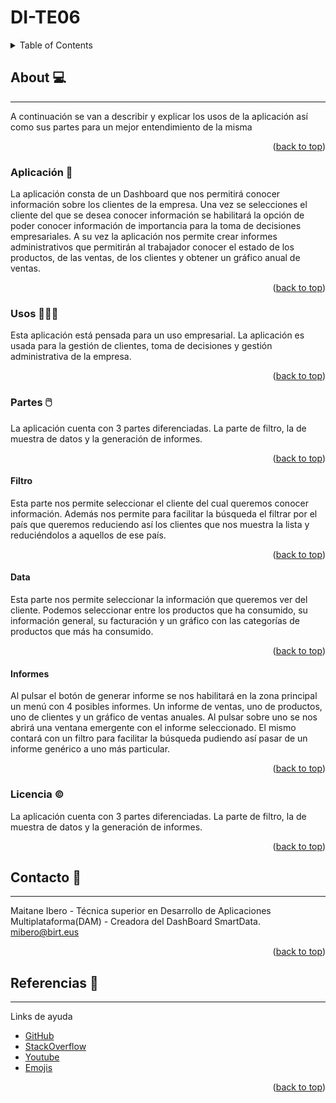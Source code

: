 # DI-TE06
<!-- TABLE OF CONTENTS -->
<details>
  <summary>Table of Contents</summary>
  <ol>
    <li>
      <a href="#About">About The Project</a>
      <ul>
        <li><a href="#Aplicacion">Aplicacion</a></li>
        <li><a href="#Usos">Usos</a></li>
        <li><a href="#Partes">Partes</a></li>
        <ul>
          <li><a href="#Filtro">Filtro</a></li>
          <li><a href="#Data">Data</a></li>
          <li><a href="#Informes">Informes</a></li>
        </ul>
        <li><a href="#Licencia">Licencia</a></li>
      </ul>
    </li>
    <li><a href="#Contacto">Contacto</a></li>
    <li><a href="#Referencias">Referencias</a></li>
  </ol>
</details>
<!-- ABOUT THE PROJECT -->

## About 💻
---

A continuación se van a describir y explicar los usos de la aplicación así como sus partes para un mejor entendimiento de la misma
<p align="right">(<a href="#top">back to top</a>)</p>


### Aplicación 📱

La aplicación consta de un Dashboard que nos permitirá conocer información sobre los clientes de la empresa. Una vez se selecciones el cliente del que
se desea conocer información se habilitará la opción de poder conocer información de importancia para la toma de decisiones empresariales. A su vez la aplicación nos permite crear informes administrativos que permitirán al trabajador conocer el estado de los productos, de las ventas, de los clientes y obtener un gráfico anual de ventas.

<p align="right">(<a href="#top">back to top</a>)</p>

### Usos 🧑‍🤝‍🧑

Esta aplicación está pensada para un uso empresarial. La aplicación es usada para la gestión de clientes, toma de decisiones y gestión administrativa de la empresa.

<p align="right">(<a href="#top">back to top</a>)</p>

### Partes 🖱️

La aplicación cuenta con 3 partes diferenciadas. La parte de filtro, la de muestra de datos y la generación de informes.

<p align="right">(<a href="#top">back to top</a>)</p>


#### Filtro

Esta parte nos permite seleccionar el cliente del cual queremos conocer información. Además nos permite para facilitar la búsqueda el filtrar por el país que queremos reduciendo así los clientes que nos muestra la lista y reduciéndolos a aquellos de ese país.

<p align="right">(<a href="#top">back to top</a>)</p>

#### Data
Esta parte nos permite seleccionar la información que queremos ver del cliente. Podemos seleccionar entre los productos que ha consumido, su información general, su facturación y un gráfico con las categorías de productos que más ha consumido.

<p align="right">(<a href="#top">back to top</a>)</p>

#### Informes
Al pulsar el botón de generar informe se nos habilitará en la zona principal un menú con 4 posibles informes. Un informe de ventas, uno de productos, uno de clientes y un gráfico de ventas anuales. Al pulsar sobre uno se nos abrirá una ventana emergente con el informe seleccionado. El mismo contará con un filtro para facilitar la búsqueda pudiendo así pasar de un informe genérico a uno más particular.

<p align="right">(<a href="#top">back to top</a>)</p>

### Licencia ©️

La aplicación cuenta con 3 partes diferenciadas. La parte de filtro, la de muestra de datos y la generación de informes.

<p align="right">(<a href="#top">back to top</a>)</p>

## Contacto 📧
---

Maitane Ibero - Técnica superior en Desarrollo de Aplicaciones Multiplataforma(DAM) - Creadora del DashBoard SmartData.
mibero@birt.eus
<p align="right">(<a href="#top">back to top</a>)</p>

## Referencias 📖
---
Links de ayuda
* [GitHub](https://pages.github.com)
* [StackOverflow](https://stackoverflow.com/)
* [Youtube](https://youtube.com/)
* [Emojis](https://gist.github.com/rxaviers/7360908)
<p align="right">(<a href="#top">back to top</a>)</p>
